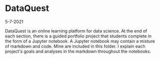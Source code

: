# DataQuest
5-7-2021

DataQuest is an online learning platform for data science. At the end of each section, there is a guided portfolio project that students complete in the form of a Jupyter notebook. A Jupyter notebook may contain a mixture of markdown and code. Mine are included in this folder. I explain each project's goals and analyses in the markdown throughout the notebooks.
